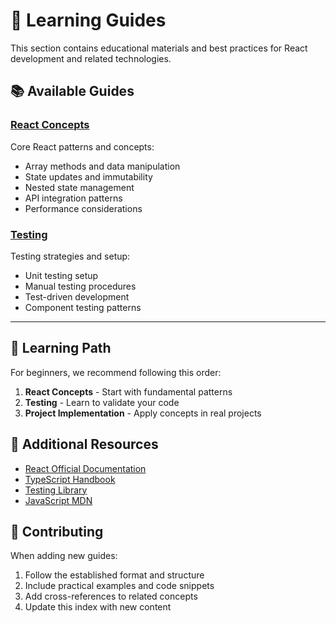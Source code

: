 # 🧠 Learning Guides

This section contains educational materials and best practices for React development and related technologies.

## 📚 Available Guides

### [React Concepts](./react-concepts/)

Core React patterns and concepts:

- Array methods and data manipulation
- State updates and immutability
- Nested state management
- API integration patterns
- Performance considerations

### [Testing](./testing/)

Testing strategies and setup:

- Unit testing setup
- Manual testing procedures
- Test-driven development
- Component testing patterns

---

## 🎯 Learning Path

For beginners, we recommend following this order:

1. **React Concepts** - Start with fundamental patterns
2. **Testing** - Learn to validate your code
3. **Project Implementation** - Apply concepts in real projects

## 📖 Additional Resources

- [React Official Documentation](https://react.dev/)
- [TypeScript Handbook](https://www.typescriptlang.org/docs/)
- [Testing Library](https://testing-library.com/)
- [JavaScript MDN](https://developer.mozilla.org/en-US/docs/Web/JavaScript)

## 🤝 Contributing

When adding new guides:

1. Follow the established format and structure
2. Include practical examples and code snippets
3. Add cross-references to related concepts
4. Update this index with new content
